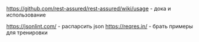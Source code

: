 https://github.com/rest-assured/rest-assured/wiki/usage - дока и использование

https://jsonlint.com/ - распарсить json
https://reqres.in/ - брать примеры для тренировки
